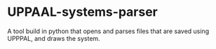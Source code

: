 # UPPAAL-systems-parser
A tool build in python that opens and parses files that are saved using UPPPAL, and draws the system.
